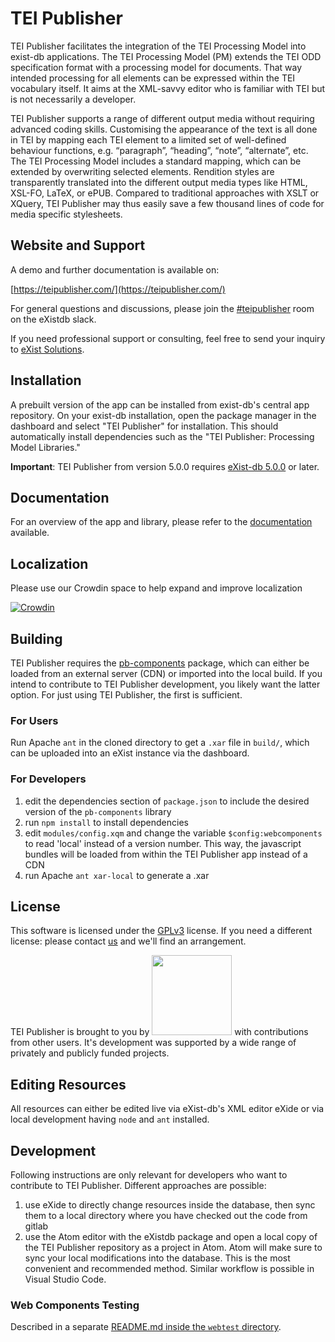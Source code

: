 # TEI Publisher

TEI Publisher facilitates the integration of the TEI Processing Model into exist-db applications. The TEI Processing Model (PM) extends the TEI ODD specification format with a processing model for documents. That way intended processing for all elements can be expressed within the TEI vocabulary itself. It aims at the XML-savvy editor who is familiar with TEI but is not necessarily a developer.

TEI Publisher supports a range of different output media without requiring advanced coding skills. Customising the appearance of the text is all done in TEI by mapping each TEI element to a limited set of well-defined behaviour functions, e.g. “paragraph”, “heading”, “note”, “alternate”, etc. The TEI Processing Model includes a standard mapping, which can be extended by overwriting selected elements. Rendition styles are transparently translated into the different output media types like HTML, XSL-FO, LaTeX, or ePUB. Compared to traditional approaches with XSLT or XQuery, TEI Publisher may thus easily save a few thousand lines of code for media specific stylesheets.

## Website and Support

A demo and further documentation is available on:

[https://teipublisher.com/](https://teipublisher.com/)

For general questions and discussions, please join the [#teipublisher](https://join.slack.com/t/exist-db/shared_invite/enQtNjQ4MzUyNTE4MDY3LTUwZDk5ODBhYjIwMzgyNGIyOGVlZTdjODY2ZGRmZGFhMDM2YjUyZmQ2NmZjMGQyNzE3MmM0ZGRlY2E2ZmM2MjM) room on the eXistdb slack.

If you need professional support or consulting, feel free to send your inquiry to [eXist Solutions](mailto:mail@existsolutions.com).

## Installation

A prebuilt version of the app can be installed from exist-db's central app repository. On your exist-db installation, open the package manager in the dashboard and select "TEI Publisher" for installation. This should automatically install dependencies such as the "TEI Publisher: Processing Model Libraries."

**Important**: TEI Publisher from version 5.0.0 requires [eXist-db 5.0.0](https://bintray.com/existdb/releases/exist/5.0.0/view/files) or later.

## Documentation

For an overview of the app and library, please refer to the [documentation](http://teipublisher.com/exist/apps/tei-publisher/doc/documentation.xml) available.

## Localization

Please use our Crowdin space to help expand and improve localization

[![Crowdin](https://badges.crowdin.net/tei-publisher/localized.svg)](https://crowdin.com/project/tei-publisher)

## Building

TEI Publisher requires the [pb-components](https://gitlab.existsolutions.com/tei-publisher/pb-components) package, which can either be loaded from an external server (CDN) or imported into the local build. If you intend to contribute to TEI Publisher development, you likely want the latter option. For just using TEI Publisher, the first is sufficient.

### For Users

Run Apache `ant` in the cloned directory to get a `.xar` file in `build/`, which can be uploaded into an eXist instance via the dashboard.

### For Developers

1. edit the dependencies section of `package.json` to include the desired version of the `pb-components` library
1. run `npm install` to install dependencies
2. edit `modules/config.xqm` and change the variable `$config:webcomponents` to read 'local' instead of a version number. This way, the javascript bundles will be loaded from within the TEI Publisher app instead of a CDN
3. run Apache `ant xar-local` to generate a .xar

## License

This software is licensed under the [GPLv3](https://www.gnu.org/licenses/gpl-3.0.en.html) license. If you need a different license: please contact [us](mailto:mail@existsolutions.com) and we'll find an arrangement.

TEI Publisher is brought to you by <a href="http://existsolutions.com"><img src="http://teipublisher.com/img/existsolutions.svg" width="128"/></a> with contributions from other users. It's development was supported by a wide range of privately and publicly funded projects.

## Editing Resources

All resources can either be edited live via eXist-db's XML editor eXide or via local development having `node` and `ant` installed.

## Development

Following instructions are only relevant for developers who want to contribute to TEI Publisher. Different approaches are possible:

1. use eXide to directly change resources inside the database, then sync them to a local directory where you have checked out the code from gitlab
2. use the Atom editor with the eXistdb package and open a local copy of the TEI Publisher repository as a project in Atom. Atom will make sure to sync your local modifications into the database. This is the most convenient and recommended method. Similar workflow is possible in Visual Studio Code.

### Web Components Testing

Described in a separate [README.md inside the `webtest` directory](webtest/README.md).
